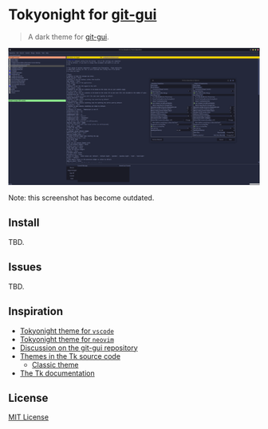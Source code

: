 # Tokyonight for [git-gui](https://github.com/prati0100/git-gui)

> A dark theme for [git-gui](https://github.com/prati0100/git-gui).

![Screenshot](./screenshot.png)

Note: this screenshot has become outdated.

## Install

TBD.

## Issues

TBD.

## Inspiration

- [Tokyonight theme for `vscode`](https://github.com/enkia/tokyo-night-vscode-theme)
- [Tokyonight theme for `neovim`](https://github.com/folke/tokyonight.nvim)
- [Discussion on the git-gui repository](https://github.com/prati0100/git-gui/issues/64)
- [Themes in the Tk source code](https://core.tcl-lang.org/tk/dir?ci=tip&name=library/ttk)
    - [Classic theme](https://core.tcl-lang.org/tk/file?name=library/ttk/classicTheme.tcl&ci=tip)
- [The Tk documentation](https://www.tcl-lang.org/man/tcl/TkCmd/contents.htm)

## License

[MIT License](./LICENSE)
